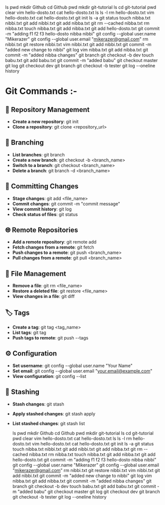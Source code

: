 ls
pwd
mkdir Github
cd Github
pwd
mkdir git-tutorial
ls
cd git-tutorial
pwd
clear
vim hello-dosto.txt
cat hello-dosto.txt
ls
ls -l
rm hello-dosto.txt
vim hello-dosto.txt
cat hello-dosto.txt
git init
ls -a
git status
touch nibba.txt nibbi.txt
git add nibbi.txt
git add nibba.txt
git rm --cached nibba.txt
rm nibba.txt
touch nibba.txt
git add nibba.txt
git add hello-dosto.txt
git commit -m "adding f1 f2 f3 hello-dosto nibba nibbi"
git config --global user.name "Mikerazer"
git config --global user.email "mikerazer@gmail.com"
rm nibbi.txt
git restore nibbi.txt
vim nibbi.txt
git add nibbi.txt
git commit -m "added new change to nibbi"
git log
vim nibba.txt
git add nibba.txt
git commit -m "added nibba changes"
git branch
git checkout -b dev
touch babu.txt
git add babu.txt
git commit -m "added babu"
git checkout master
git log
git checkout dev
git branch
git checkout -b tester
git log --oneline
history


# Git Commands :-
## 📂 Repository Management
- **Create a new repository**: 
  git init
- **Clone a repository**: 
  git clone <repository_url>

## 🌳 Branching
- **List branches**: 
  git branch
- **Create a new branch**: 
  git checkout -b <branch_name>
- **Switch to a branch**: 
  git checkout <branch_name>
- **Delete a branch**: 
  git branch -d <branch_name>

## 📝 Committing Changes
- **Stage changes**: 
  git add <file_name>
- **Commit changes**: 
  git commit -m "commit message"
- **View commit history**: 
  git log
- **Check status of files**: 
  git status

## 🌐 Remote Repositories
- **Add a remote repository**: 
  git remote add <name> <url>
- **Fetch changes from a remote**: 
  git fetch <remote>
- **Push changes to a remote**: 
  git push <remote> <branch_name>
- **Pull changes from a remote**: 
  git pull <remote> <branch_name>

## 📁 File Management
- **Remove a file**: 
  git rm <file_name>
- **Restore a deleted file**: 
  git restore <file_name>
- **View changes in a file**: 
  git diff

## 🏷️ Tags
- **Create a tag**: 
  git tag <tag_name>
- **List tags**: 
  git tag
- **Push tags to remote**: 
  git push <remote> --tags

## ⚙️ Configuration
- **Set username**: 
  git config --global user.name "Your Name"
- **Set email**: 
  git config --global user.email "your.email@example.com"
- **View configuration**: 
  git config --list

## 💼 Stashing
- **Stash changes**: 
  git stash
- **Apply stashed changes**: 
  git stash apply
- **List stashed changes**: 
  git stash list

  ls
pwd
mkdir Github
cd Github
pwd
mkdir git-tutorial
ls
cd git-tutorial
pwd
clear
vim hello-dosto.txt
cat hello-dosto.txt
ls
ls -l
rm hello-dosto.txt
vim hello-dosto.txt
cat hello-dosto.txt
git init
ls -a
git status
touch nibba.txt nibbi.txt
git add nibbi.txt
git add nibba.txt
git rm --cached nibba.txt
rm nibba.txt
touch nibba.txt
git add nibba.txt
git add hello-dosto.txt
git commit -m "adding f1 f2 f3 hello-dosto nibba nibbi"
git config --global user.name "Mikerazer"
git config --global user.email "mikerazer@gmail.com"
rm nibbi.txt
git restore nibbi.txt
vim nibbi.txt
git add nibbi.txt
git commit -m "added new change to nibbi"
git log
vim nibba.txt
git add nibba.txt
git commit -m "added nibba changes"
git branch
git checkout -b dev
touch babu.txt
git add babu.txt
git commit -m "added babu"
git checkout master
git log
git checkout dev
git branch
git checkout -b tester
git log --oneline
history
